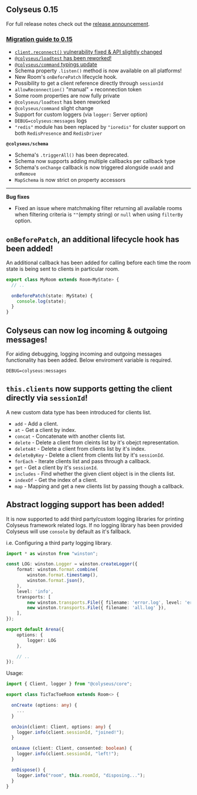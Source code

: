 ## Colyseus 0.15

For full release notes check out the [release announcement](https://www.colyseus.io/post/announcing-colyseus-0-15).

### [Migration guide to 0.15](https://docs.colyseus.io/colyseus/migrating/0.15/)

- [`client.reconnect()` vulnerability fixed & API slightly changed](#clientreconnect-api-slightly-changed)
- [`@colyseus/loadtest` has been reworked!](#colyseusloadtest-has-been-reworked)
- [`@colyseus/command` typings update](#colyseuscommand-typings-update)
- Schema property `.listen()` method is now available on all platforms!
- New Room's `onBeforePatch` lifecycle hook.
- Possibility to get a client reference directly through `sessionId`
- `allowReconnection()` "manual" + reconnection token
- Some room properties are now fully private
- `@colyseus/loadtest` has been reworked
- `@colyseus/command` slight change
- Support for custom loggers (via `logger:` Server option)
- `DEBUG=colyseus:messages` logs
- `"redis"` module has been replaced by `"ioredis"` for cluster support on both `RedisPresence` and `RedisDriver`

**`@colyseus/schema`**

- Schema's `.triggerAll()` has been deprecated.
- Schema now supports adding multiple callbacks per callback type
- Schema's `onChange` callback is now triggered alongside `onAdd` and `onRemove`
- `MapSchema` is now strict on property accessors

---

**Bug fixes**

* Fixed an issue where matchmaking filter returning all available rooms when filtering criteria is `""`(empty string) or `null` when using `filterBy` option.

## `onBeforePatch`, an additional lifecycle hook has been added!

An additional callback has been added for calling before each time the room state is being sent to clients in particular room.

``````typescript
export class MyRoom extends Room<MyState> {
  // ..

  onBeforePatch(state: MyState) {
    console.log(state);
  }
}
``````

## Colyseus can now log incoming & outgoing messages!

For aiding debugging, logging incoming and outgoing messages functionality has been added. Below enviroment variable is required.

```
DEBUG=colyseus:messages
```



## `this.clients` now supports getting the client directly via `sessionId`!

A new custom data type has been introduced for clients list.

* `add` - Add a client.
* `at` - Get a client by index.
* `concat` - Concatenate with another clients list.
* `delete` - Delete a client from cleints list by it's obejct representation.
* `deleteAt` - Delete a client from clients list by it's index.
* `deleteByKey` - Delete a client from clients list by it's `sessionId`.
* `forEach` - Iterate clients list and pass through a callback.
* `get` - Get a client by it's `sessionId`.
* `includes` - Find whether the given client object is in the clients list.
* `indexOf` - Get the index of a client.
* `map` - Mapping and get a new clients list by passing though a callback.

## Abstract logging support has been added!

It is now supported to add third party/custom logging libraries for printing Colyseus framework related logs. If no logging library has been provided Colyseus will use `console` by default as it's fallback.

i.e. Configuring a third party logging library.

```typescript
import * as winston from "winston";

const LOG: winston.Logger = winston.createLogger({
    format: winston.format.combine(
        winston.format.timestamp(),
        winston.format.json(),
    ),
    level: 'info',
    transports: [
        new winston.transports.File({ filename: 'error.log', level: 'error' }),
        new winston.transports.File({ filename: 'all.log' }),
    ],
});

export default Arena({
    options: {
        logger: LOG
    },

    // ..
});
```

Usage:

```typescript
import { Client, logger } from "@colyseus/core";

export class TicTacToeRoom extends Room<> {

  onCreate (options: any) {
    ...
  }

  onJoin(client: Client, options: any) {
    logger.info(client.sessionId, "joined!");
  }

  onLeave (client: Client, consented: boolean) {
    logger.info(client.sessionId, "left!");
  }

  onDispose() {
    logger.info("room", this.roomId, "disposing...");
  }
}
```